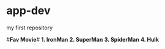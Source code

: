 # app-dev
my first repository

#**Fav Movie**#
**1. IronMan**
**2. SuperMan**
**3. SpiderMan**
**4. Hulk**
